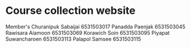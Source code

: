Course collection website
=============
Member's
Churanipuk Sabaijai 6531503017
Panadda Paenjak 6531503045
Rawisara Aiamoon 6531503069
Korawich Soin 6531503095
Piyapat Suwancharoen 6531503113
Palapol  Samsee  6531503115
